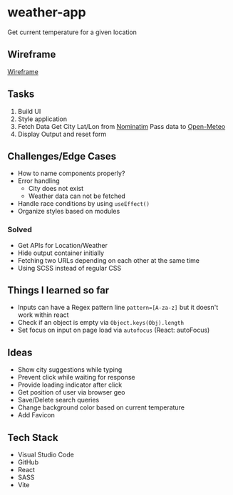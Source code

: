 # weather-app
Get current temperature for a given location

## Wireframe
[Wireframe](https://github.com/user-attachments/assets/f4dfa280-edff-4ac0-b60c-263e3a4c6b3d)

## Tasks
1. Build UI
2. Style application
3. Fetch Data
   Get City Lat/Lon from [Nominatim](https://nominatim.org/release-docs/develop/)
   Pass data to [Open-Meteo](https://open-meteo.com/)
5. Display Output and reset form

## Challenges/Edge Cases
- How to name components properly?
- Error handling
  - City does not exist
  - Weather data can not be fetched
- Handle race conditions by using `useEffect()`
- Organize styles based on modules

### Solved
- Get APIs for Location/Weather
- Hide output container initially
- Fetching two URLs depending on each other at the same time
- Using SCSS instead of regular CSS

## Things I learned so far
- Inputs can have a Regex pattern line `pattern=[A-za-z]` but it doesn't work within react
- Check if an object is empty via `Object.keys(Obj).length`
- Set focus on input on page load via `autofocus` (React: autoFocus)

## Ideas
- Show city suggestions while typing
- Prevent click while waiting for response
- Provide loading indicator after click
- Get position of user via browser geo
- Save/Delete search queries
- Change background color based on current temperature
- Add Favicon

## Tech Stack
- Visual Studio Code
- GitHub
- React
- SASS
- Vite
